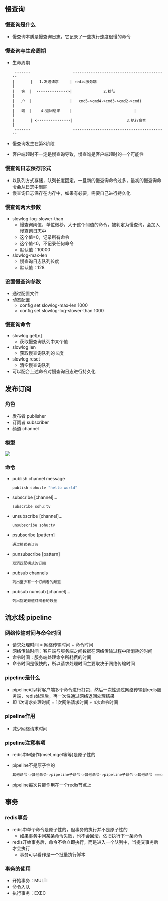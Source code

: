 ## 慢查询

### 慢查询是什么

* 慢查询本质是慢查询日志，它记录了一些执行速度很慢的命令

### 慢查询与生命周期

* 生命周期

  ```
   -------                   ------------------------------------------    
  |       |   1.发送请求     | redis服务端                              | 
  |   客  |  -------------->|              2.排队                      | 
  |   户  |                 |   cmd5->cmd4->cmd3->cmd2->cmd1           |
  |   端  |    4.返回结果    |                            |             |  
  |       | <---------------|                        3.执行命令         |
   -------                   ------------------------------------------
  ```

  

* 慢查询发生在第3阶段
* 客户端超时不一定是慢查询导致，慢查询是客户端超时的一个可能性

### 慢查询日志保存形式

* 以队列方式存储，队列长度固定，一旦新的慢查询命令过多，最初的慢查询命令会从日志中删除
* 慢查询日志保存在内存中，如果有必要，需要自己进行持久化

### 慢查询两大参数

* slowlog-log-slower-than
  * 慢查询阈值，单位微秒，大于这个阈值的命令，被判定为慢查询，会加入慢查询日志中
  * 这个值=0，记录所有命令
  * 这个值<0，不记录任何命令
  * 默认值：10000
* slowlog-max-len
  * 慢查询日志队列长度
  * 默认值：128

### 设置慢查询参数

* 通过配置文件
* 动态配置
  * config set slowlog-max-len 1000
  * config set slowlog-log-slower-than 1000

### 慢查询命令

* slowlog get[n]
  * 获取慢查询队列中某个值
* slowlog len
  * 获取慢查询队列的长度
* slowlog reset
  * 清空慢查询队列
* 可以配合上述命令对慢查询日志进行持久化



## 发布订阅

### 角色

* 发布者 publisher
* 订阅者 subscriber
* 频道 channel

### 模型

![](C:\Users\narli\Desktop\learning\Redis\04.Redis慢查询与发布订阅与流水线\images\pubsub.PNG)

### 命令

* publish channel message

  ```bash
  publish sohu:tv "hello world"
  ```

* subscribe [channel]...

  ```bash
  subscribe sohu:tv
  ```

* unsubscribe [channel]...

  ```bash
  unsubscribe sohu:tv
  ```

* psubscribe [pattern]

  ```bash
  通过模式去订阅
  ```

* punsubscribe [pattern]

  ```bash
  取消匹配模式的订阅
  ```

* pubsub channels

  ```bash
  列出至少有一个订阅者的频道
  ```

* pubsub numsub [channel]...

  ```bash
  列出指定频道订阅者的数量
  ```

  

## 流水线 pipeline

### 网络传输时间与命令时间

* 请求处理时间 = 网络传输时间 + 命令时间
* 网络传输时间：客户端与服务端之间数据在网络传输过程中所消耗的时间
* 命令时间：服务端处理命令所耗费的时间
* 命令时间是很快的，所以请求处理时间主要取决于网络传输时间

### pipeline是什么

* pipeline可以将客户端多个命令进行打包，然后一次性通过网络传输到redis服务端，redis处理后，再一次性通过网络返回处理结果
* 即 1次请求处理时间 = 1次网络请求时间 + n次命令时间

### pipeline作用

* 减少网络请求时间

### pipeline注意事项

* redis中M操作(mset,mget等等)是原子性的

* pipeline不是原子性的

  ```go
  其他命令->其他命令->pipeline子命令->其他命令->pipeline子命令->其他命令 ===>>> Server
  ```

* pipeline每次只能作用在一个redis节点上



## 事务

### redis事务

* redis中单个命令是原子性的，但事务的执行并不是原子性的
  * 如果事务中间某条命令失败，也不会回滚，依旧执行下一条命令
* redis开始事务后，命令不会立即执行，而是进入一个队列中，当提交事务后才会执行
  * 事务可以看作是一个批量执行脚本

### 事务的使用

* 开始事务：MULTI
* 命令入队
* 执行事务：EXEC
